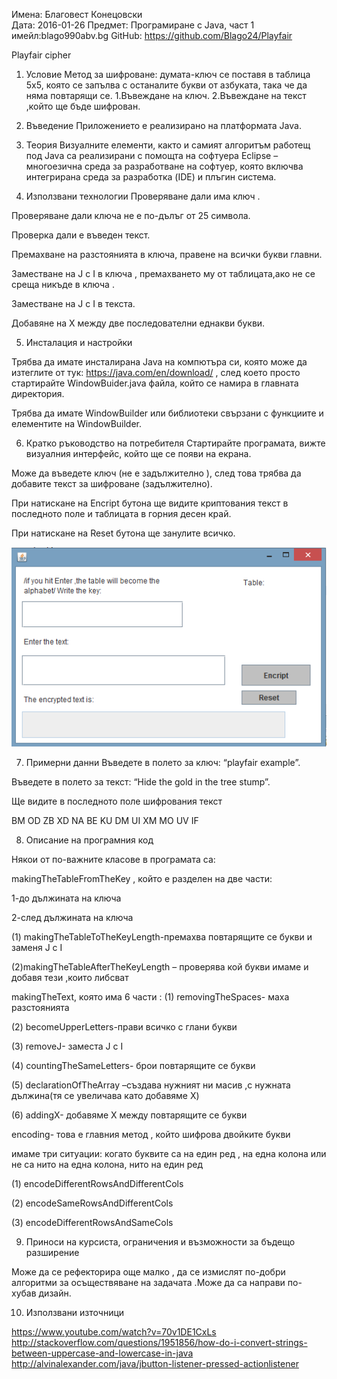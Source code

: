 Имена: Благовест Конецовски 	
Дата: 2016-01-26 				Предмет: Програмиране с Java, част 1	
имейл:blago990abv.bg                 GitHub: https://github.com/Blago24/Playfair

Playfair cipher

1. Условие
Метод за шифроване: думата-ключ се поставя в таблица 5х5, която се запълва с останалите букви от азбуката, така че да няма повтарящи се.
1.Въвеждане на ключ.
2.Въвеждане на текст ,който ще бъде шифрован.

2. Въведение
Приложението е реализирано на платформата Java.

3. Теория
Визуалните елементи, както и самият алгоритъм работещ под Java са реализирани с помощта на софтуера Eclipse – многоезична среда за разработване на софтуер, която включва интегрирана среда за разработка (IDE) и плъгин система.

4. Използвани технологии
Проверяване дали има ключ .

Проверяване дали ключа не е по-дълъг от 25 символа.

Проверка дали е въведен текст.

Премахване на разстоянията в ключа, правене на всички букви главни.

Заместване на J с I в ключа , премахването му от таблицата,ако не се среща никъде в ключа .

Заместване на J с I в текста.

Добавяне на X между две последователни еднакви букви.

5. Инсталация и настройки

Трябва да имате инсталирана Java на компютъра си, която може да изтеглите от тук: https://java.com/en/download/ , след което просто
стартирайте WindowBuider.java файла, който се намира в главната директория.

Трябва да имате WindowBuilder или библиотеки свързани с функциите и елементите на WindowBuilder.

6. Кратко ръководство на потребителя
Стартирайте програмата, вижте визуалния интерфейс, който ще се появи на екрана.

Може да въведете ключ (не е задължително ), след това трябва да добавите текст за шифроване (задължително).

При натискане на Еncript бутона ще видите криптования текст в последното поле и таблицата в горния десен край.

При натискане на Reset бутона ще занулите всичко.



 

![alt tag](https://github.com/Blago24/Playfair/blob/master/program.png)






7. Примерни данни
Въведете в полето за ключ: “playfair example”.

Въведете в полето за текст: “Hide the gold in the tree stump”.

Ще видите в последното поле шифрования текст

BM OD ZB XD NA BE KU DM UI XM MO UV IF

8. Описание на програмния код

Някои от по-важните класове в програмата са:

makingTheTableFromTheKey , който е разделен на две части:

1-до дължината на ключа 

2-след дължината на ключа 

(1) makingTheTableToTheKeyLength-премахва повтарящите се букви и заменя J с I

(2)makingTheTableAfterTheKeyLength – проверява кой букви имаме и добавя тези ,които либсват 

makingTheText, която има 6 части :
(1)	removingTheSpaces- маха разстоянията

(2)	becomeUpperLetters-прави всичко с глани букви

(3)	removeJ- заместа J с I

(4)	countingTheSameLetters- брои повтарящите се букви 

(5)	declarationOfTheArray –създава нужният ни масив ,с нужната дължина(тя се увеличава като добавяме X)

(6)	addingX- добавяме X между повтарящите се букви 

encoding- това е главния метод , който шифрова двойките букви 

имаме три ситуации: когато буквите са на един ред , на една колона или не са нито на една колона, нито на един ред 

(1)	encodeDifferentRowsAndDifferentCols

(2)	encodeSameRowsAndDifferentCols

(3)	encodeDifferentRowsAndSameCols

9. Приноси на курсиста, ограничения и възможности за бъдещо разширение

Може да се рефекторира още малко , да се измислят по-добри алгоритми за осъществяване на задачата .Може да са направи по-хубав дизайн.

10. Използвани източници


https://www.youtube.com/watch?v=70v1DE1CxLs
http://stackoverflow.com/questions/1951856/how-do-i-convert-strings-between-uppercase-and-lowercase-in-java
http://alvinalexander.com/java/jbutton-listener-pressed-actionlistener

